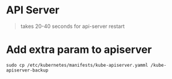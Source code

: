 # API Server
> takes 20-40 seconds for api-server restart

# Add extra param to apiserver
`sudo cp /etc/kubernetes/manifests/kube-apiserver.yamml /kube-apiserver-backup`

